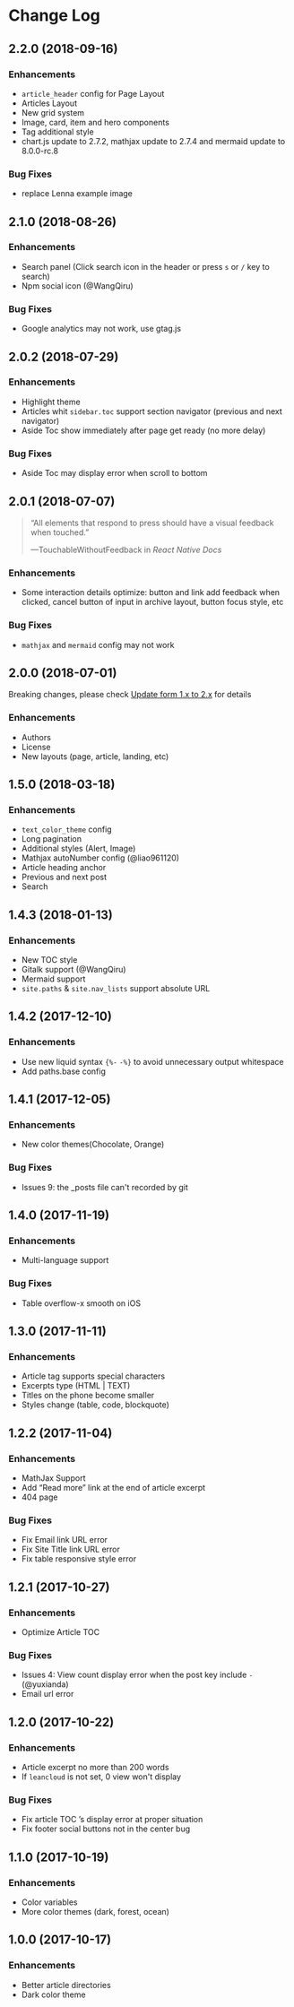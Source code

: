 # Change Log

## 2.2.0 (2018-09-16)

### Enhancements

- `article_header` config for Page Layout
- Articles Layout
- New grid system
- Image, card, item and hero components
- Tag additional style
- chart.js update to 2.7.2, mathjax update to 2.7.4 and mermaid update to 8.0.0-rc.8

### Bug Fixes

- replace Lenna example image

## 2.1.0 (2018-08-26)

### Enhancements

- Search panel (Click search icon in the header or press `s` or `/` key to search)
- Npm social icon (@WangQiru)

### Bug Fixes

- Google analytics may not work, use gtag.js

## 2.0.2 (2018-07-29)

### Enhancements

- Highlight theme
- Articles whit `sidebar.toc` support section navigator (previous and next navigator)
- Aside Toc show immediately after page get ready (no more delay)

### Bug Fixes

- Aside Toc may display error when scroll to bottom

## 2.0.1 (2018-07-07)

> “All elements that respond to press should have a visual feedback when touched.”
>
> —TouchableWithoutFeedback in *React Native Docs*

### Enhancements

- Some interaction details optimize: button and link add feedback when clicked, cancel button of input in archive layout, button focus style, etc

### Bug Fixes

- `mathjax` and `mermaid` config may not work

## 2.0.0 (2018-07-01)

Breaking changes, please check [Update form 1.x to 2.x](https://tianqi.name/jekyll-TeXt-theme/docs/en/update-form-1-to-2) for details

### Enhancements

- Authors
- License
- New layouts (page, article, landing, etc)

## 1.5.0 (2018-03-18)

### Enhancements

- `text_color_theme` config
- Long pagination
- Additional styles (Alert, Image)
- Mathjax autoNumber config (@liao961120)
- Article heading anchor
- Previous and next post
- Search

## 1.4.3 (2018-01-13)

### Enhancements

- New TOC style
- Gitalk support (@WangQiru)
- Mermaid support
- `site.paths` & `site.nav_lists` support absolute URL

## 1.4.2 (2017-12-10)

### Enhancements

- Use new liquid syntax `{%-` `-%}` to avoid unnecessary output whitespace
- Add paths.base config

## 1.4.1 (2017-12-05)

### Enhancements

- New color themes(Chocolate, Orange)

### Bug Fixes

- Issues 9: the _posts file can't recorded by git

## 1.4.0 (2017-11-19)

### Enhancements

- Multi-language support

### Bug Fixes

- Table overflow-x smooth on iOS

## 1.3.0 (2017-11-11)

### Enhancements

- Article tag supports special characters
- Excerpts type (HTML | TEXT)
- Titles on the phone become smaller
- Styles change (table, code, blockquote)

## 1.2.2 (2017-11-04)

### Enhancements

- MathJax Support
- Add “Read more” link at the end of article excerpt
- 404 page

### Bug Fixes

- Fix Email link URL error
- Fix Site Title link URL error
- Fix table responsive style error

## 1.2.1 (2017-10-27)

### Enhancements

- Optimize Article TOC

### Bug Fixes

- Issues 4: View count display error when the post key include `-` (@yuxianda)
- Email url error

## 1.2.0 (2017-10-22)

### Enhancements

- Article excerpt no more than 200 words
- If `leancloud` is not set, 0 view won't display

### Bug Fixes

- Fix article TOC ’s display error at proper situation
- Fix footer social buttons not in the center bug

## 1.1.0 (2017-10-19)

### Enhancements

- Color variables
- More color themes (dark, forest, ocean)

## 1.0.0 (2017-10-17)

### Enhancements

- Better article directories
- Dark color theme